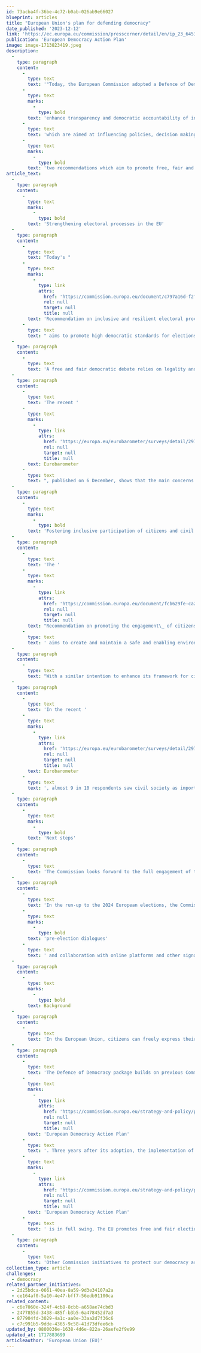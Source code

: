 ```yaml
---
id: 73acba4f-36be-4c72-b0ab-026ab9e66027
blueprint: articles
title: "European Union's plan for defending democracy"
date_published: '2023-12-12'
link: 'https://ec.europa.eu/commission/presscorner/detail/en/ip_23_6453'
publication: 'European Democracy Action Plan'
image: image-1713823419.jpeg
description:
  -
    type: paragraph
    content:
      -
        type: text
        text: '"Today, the European Commission adopted a Defence of Democracy package, ahead of the 2024 European elections. The central piece of this package is a legislative proposal that will '
      -
        type: text
        marks:
          -
            type: bold
        text: 'enhance transparency and democratic accountability of interest representation activities on behalf of third countries '
      -
        type: text
        text: 'which are aimed at influencing policies, decision making and the democratic space. It also includes '
      -
        type: text
        marks:
          -
            type: bold
        text: 'two recommendations which aim to promote free, fair and resilient elections..."'
article_text:
  -
    type: paragraph
    content:
      -
        type: text
        marks:
          -
            type: bold
        text: 'Strengthening electoral processes in the EU'
  -
    type: paragraph
    content:
      -
        type: text
        text: "Today's "
      -
        type: text
        marks:
          -
            type: link
            attrs:
              href: 'https://commission.europa.eu/document/c797a16d-f2f6-4540-baf8-a05e8bcb33df_en'
              rel: null
              target: null
              title: null
        text: 'Recommendation on inclusive and resilient electoral processes in the Union and enhancing the European nature and efficient conduct of the elections to the European Parliament'
      -
        type: text
        text: " aims to promote high democratic standards for elections in the EU, supporting high voter turnouts, inclusive participation and making it easier to exercise one's electoral rights. The Recommendation also addresses the protection and cybersecurity of election-related infrastructure and proposes measures to minimise risks of interference from third countries through funding of political parties, political foundations, campaign organisations and candidates. "
  -
    type: paragraph
    content:
      -
        type: text
        text: 'A free and fair democratic debate relies on legality and fair play. The Recommendation stresses that surveillance tools should never be used to interfere with the democratic debate and deploying such tools to target political actors and journalists for political gain is unacceptable.'
  -
    type: paragraph
    content:
      -
        type: text
        text: 'The recent '
      -
        type: text
        marks:
          -
            type: link
            attrs:
              href: 'https://europa.eu/eurobarometer/surveys/detail/2971'
              rel: null
              target: null
              title: null
        text: Eurobarometer
      -
        type: text
        text: ", published on 6 December, shows that the main concerns for EU citizens in the context of the elections in Europe are related to people basing their voting decision on disinformation (78%), followed by elections being manipulated through cyberattacks (72%), foreign countries influencing elections covertly (70%) and people being pressured into voting in a particular way (65%). \_"
  -
    type: paragraph
    content:
      -
        type: text
        marks:
          -
            type: bold
        text: 'Fostering inclusive participation of citizens and civil society organisations in public policy-making'
  -
    type: paragraph
    content:
      -
        type: text
        text: 'The '
      -
        type: text
        marks:
          -
            type: link
            attrs:
              href: 'https://commission.europa.eu/document/fcb629fe-ca20-4019-b1f6-392c286fdedf_en'
              rel: null
              target: null
              title: null
        text: "Recommendation on promoting the engagement\_ of citizens and civil society organisations in public policy-making processes"
      -
        type: text
        text: ' aims to create and maintain a safe and enabling environment for civil society organisations and human rights defenders, allowing them to effectively participate in democratic policy-making. It also encourages Member States to develop a structured approach to participation processes through predictable, accessible, transparent and inclusive frameworks. '
  -
    type: paragraph
    content:
      -
        type: text
        text: "With a similar intention to enhance its framework for citizens' participation, the Commission, as a follow-up to the Conference on the Future of Europe, has now embedded European Citizens' Panels in its policy-making process. In early 2024, the Commission will launch a revamped Have Your Say portal, as a new online one-stop-shop for Citizens' Engagement."
  -
    type: paragraph
    content:
      -
        type: text
        text: 'In the recent '
      -
        type: text
        marks:
          -
            type: link
            attrs:
              href: 'https://europa.eu/eurobarometer/surveys/detail/2971'
              rel: null
              target: null
              title: null
        text: Eurobarometer
      -
        type: text
        text: ', almost 9 in 10 respondents saw civil society as important in promoting and protecting democracy and common values.'
  -
    type: paragraph
    content:
      -
        type: text
        marks:
          -
            type: bold
        text: 'Next steps'
  -
    type: paragraph
    content:
      -
        type: text
        text: 'The Commission looks forward to the full engagement of the European Parliament and the Council to make decisive progress on all legislative proposals in the democracy area before the European parliamentary elections; and for the wide circle of national actors involved, public and private, to ensure the implementation of the European Democracy Action Plan and of this new Defence of Democracy package.'
  -
    type: paragraph
    content:
      -
        type: text
        text: 'In the run-up to the 2024 European elections, the Commission will foster '
      -
        type: text
        marks:
          -
            type: bold
        text: 'pre-election dialogues'
      -
        type: text
        text: ' and collaboration with online platforms and other signatories of the Code of Practice on Disinformation, building on existing commitments to transparency of political advertising and cooperation among signatories, whilst exploring further ways to address the harmful potential of new AI-powered tools when it comes to disinformation.'
  -
    type: paragraph
    content:
      -
        type: text
        marks:
          -
            type: bold
        text: Background
  -
    type: paragraph
    content:
      -
        type: text
        text: 'In the European Union, citizens can freely express their views and participate in democratic life, choose their political representatives and have a say on their future. We celebrate European elections and are looking forward to 2024. Democracy and the rights and freedoms associated with it are at the core of our open and transparent societies. But democracy also has its enemies. Authoritarian regimes see it as a threat. Some regimes have made attempts to exploit societal division and stoke mistrust of established institutions. They spread disinformation to weaken the democratic voice of citizens and civil society and to distort election campaigns.'
  -
    type: paragraph
    content:
      -
        type: text
        text: 'The Defence of Democracy package builds on previous Commission initiatives to safeguard European democracy, including the '
      -
        type: text
        marks:
          -
            type: link
            attrs:
              href: 'https://commission.europa.eu/strategy-and-policy/priorities-2019-2024/new-push-european-democracy/european-democracy-action-plan'
              rel: null
              target: null
              title: null
        text: 'European Democracy Action Plan'
      -
        type: text
        text: '. Three years after its adoption, the implementation of the '
      -
        type: text
        marks:
          -
            type: link
            attrs:
              href: 'https://commission.europa.eu/strategy-and-policy/priorities-2019-2024/new-push-european-democracy/european-democracy-action-plan_en'
              rel: null
              target: null
              title: null
        text: 'European Democracy Action Plan'
      -
        type: text
        text: ' is in full swing. The EU promotes free and fair elections and strong democratic participation, supports free and independent media and counters disinformation inside and outside the EU.'
  -
    type: paragraph
    content:
      -
        type: text
        text: 'Other Commission initiatives to protect our democracy are the annual Rule of Law Report Cycle, recent anti-corruption and ethics initiatives, as well as the 2022 report on the implementation of the Charter of Fundamental Rights focused on the civic space.'
collection_type: article
challenges:
  - democracy
related_partner_initiatives:
  - 2d25bdca-0661-40ea-8a59-9d3e34107a2a
  - ce164af0-5a10-4e47-bff7-56edb91100ca
related_content:
  - c6e7060e-324f-4cb8-8cbb-a658ae74cbd3
  - 2477855d-3438-485f-b3b5-6a478452d7a3
  - 877904fd-3029-4a1c-aa0e-33aa2d7f36c6
  - c7c991b5-9dde-4365-9c58-41d73dfee6cb
updated_by: 0800036e-1638-4d6e-822a-26aefe2f9e99
updated_at: 1717883699
articleauthor: 'European Union (EU)'
---
```

